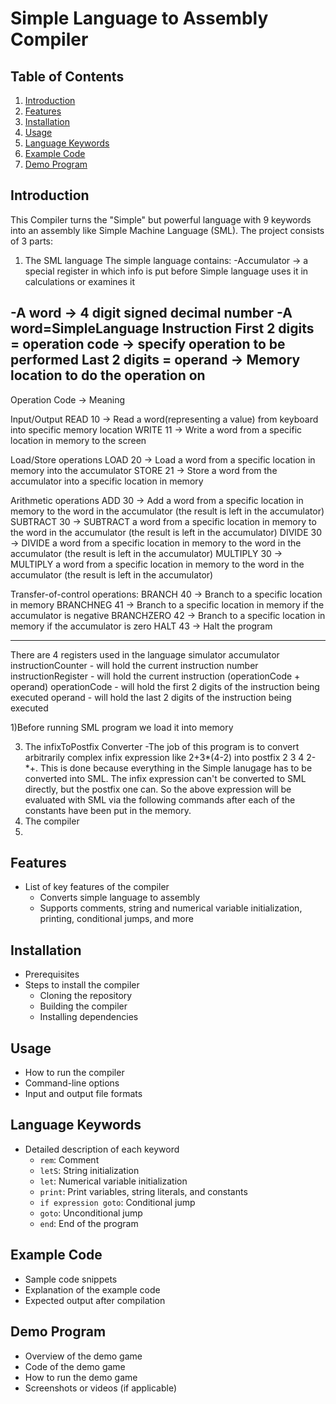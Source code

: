 # Simple Language to Assembly Compiler 

## Table of Contents
1. [Introduction](#introduction)
2. [Features](#features)
3. [Installation](#installation)
4. [Usage](#usage)
5. [Language Keywords](#language-keywords)
6. [Example Code](#example-code)
7. [Demo Program](#demo-program)

## Introduction
This Compiler turns the "Simple" but powerful language with 9 keywords into an assembly like Simple Machine Language (SML). The project consists of 3 parts:
1) The SML language
     The simple language contains:
-Accumulator -> a special register in which info is put before Simple language uses it
                in calculations or examines it

-A word -> 4 digit signed decimal number
-A word=SimpleLanguage Instruction
        First 2 digits = operation code -> specify operation to be performed
        Last 2 digits = operand -> Memory location to do the operation on
-------------------------------------------------------------------------------------
Operation Code  -> Meaning

Input/Output
READ 10 -> Read a word(representing a value) from keyboard into specific memory location
WRITE 11 -> Write a word from a specific location in memory to the screen

Load/Store operations
LOAD 20 -> Load a word from a specific location in memory into the accumulator
STORE 21 -> Store a word from the accumulator into a specific location in memory

Arithmetic operations
ADD 30 -> Add a word from a specific location in memory to the word in the accumulator
            (the result is left in the accumulator)
SUBTRACT 30 -> SUBTRACT a word from a specific location in memory to the word in the accumulator
            (the result is left in the accumulator)
DIVIDE 30 -> DIVIDE a word from a specific location in memory to the word in the accumulator
            (the result is left in the accumulator)
MULTIPLY 30 -> MULTIPLY a word from a specific location in memory to the word in the accumulator
            (the result is left in the accumulator)

Transfer-of-control operations:
BRANCH 40 -> Branch to a specific location in memory
BRANCHNEG 41 -> Branch to a specific location in memory if the accumulator is negative
BRANCHZERO 42 -> Branch to a specific location in memory if the accumulator is zero
HALT 43 -> Halt the program

------------------------------------------------------------------------------------
There are 4 registers used in the language simulator
accumulator
instructionCounter - will hold the current instruction number
instructionRegister - will hold the current instruction (operationCode + operand)
operationCode - will hold the first 2 digits of the instruction being executed
operand - will hold the last 2 digits of the instruction being executed

1)Before running SML program we load it into memory

3) The infixToPostfix Converter
    -The job of this program is to convert arbitrarily complex infix expression like 2+3*(4-2) into postfix 2 3 4 2-*+. This is done because everything in the Simple lanugage has to be converted into SML. The infix expression can't be converted to SML directly, but the postfix one can. So the above expression will be evaluated with SML via the following commands after each of the constants have been put in the memory.
5) The compiler
6) 

## Features
- List of key features of the compiler
  - Converts simple language to assembly
  - Supports comments, string and numerical variable initialization, printing, conditional jumps, and more

## Installation
- Prerequisites
- Steps to install the compiler
  - Cloning the repository
  - Building the compiler
  - Installing dependencies

## Usage
- How to run the compiler
- Command-line options
- Input and output file formats

## Language Keywords
- Detailed description of each keyword
  - `rem`: Comment
  - `letS`: String initialization
  - `let`: Numerical variable initialization
  - `print`: Print variables, string literals, and constants
  - `if expression goto`: Conditional jump
  - `goto`: Unconditional jump
  - `end`: End of the program

## Example Code
- Sample code snippets
- Explanation of the example code
- Expected output after compilation

## Demo Program
- Overview of the demo game
- Code of the demo game
- How to run the demo game
- Screenshots or videos (if applicable)

